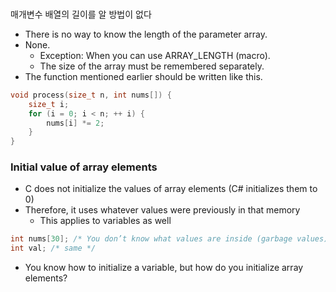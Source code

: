 ###
매개변수 배열의 길이를 알 방법이 없다
- There is no way to know the length of the parameter array.
- None.
    - Exception: When you can use ARRAY_LENGTH (macro).
    - The size of the array must be remembered separately.
- The function mentioned earlier should be written like this.
```c
void process(size_t n, int nums[]) {
    size_t i;
    for (i = 0; i < n; ++ i) {
        nums[i] *= 2;
    }
}
```

### Initial value of array elements
- C does not initialize the values of array elements (C# initializes them to 0)
- Therefore, it uses whatever values were previously in that memory
    - This applies to variables as well
```c
int nums[30]; /* You don’t know what values are inside (garbage values) */
int val; /* same */
```
- You know how to initialize a variable, but how do you initialize array elements?